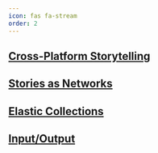 ```yaml
---
icon: fas fa-stream
order: 2
---
```


## [Cross-Platform Storytelling](https://docs.google.com/document/d/1tvgH3nLWUSXxT85745R78zfR0oXP9JqKxf5JQIRRv0k/edit?pli=1#bookmark=id.lxlzuc88et3c)

## [Stories as Networks](https://docs.google.com/document/d/1tvgH3nLWUSXxT85745R78zfR0oXP9JqKxf5JQIRRv0k/edit?pli=1#bookmark=id.a6oemcgoej83)

## [Elastic Collections](https://docs.google.com/document/d/1tvgH3nLWUSXxT85745R78zfR0oXP9JqKxf5JQIRRv0k/edit?pli=1#bookmark=id.2t40uqtiy23o)

## [Input/Output](https://docs.google.com/document/d/1tvgH3nLWUSXxT85745R78zfR0oXP9JqKxf5JQIRRv0k/edit?pli=1#bookmark=id.aqzn7zuqu1g8)